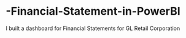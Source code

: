 # -Financial-Statement-in-PowerBI
I built a dashboard for Financial Statements for GL Retail Corporation
